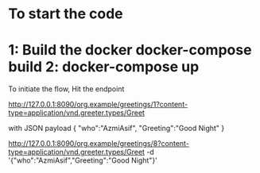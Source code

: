 To start the code
=========================
1: Build the docker
      docker-compose build
2: docker-compose up
=============================================

To initiate the flow, Hit the endpoint

http://127.0.0.1:8090/org.example/greetings/1?content-type=application/vnd.greeter.types/Greet

with JSON payload
{
	"who":"AzmiAsif",
    "Greeting":"Good Night"
}

http://127.0.0.1:8090/org.example/greetings/8?content-type=application/vnd.greeter.types/Greet -d '{"who":"AzmiAsif","Greeting":"Good Night"}'
